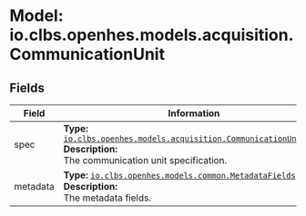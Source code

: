 # Model: io.clbs.openhes.models.acquisition.CommunicationUnit

## Fields

| Field | Information |
| --- | --- |
| spec | <b>Type:</b> [`io.clbs.openhes.models.acquisition.CommunicationUnitSpec`](model-io-clbs-openhes-models-acquisition-communicationunitspec.md)<br><b>Description:</b><br>The communication unit specification. |
| metadata | <b>Type:</b> [`io.clbs.openhes.models.common.MetadataFields`](model-io-clbs-openhes-models-common-metadatafields.md)<br><b>Description:</b><br>The metadata fields. |

